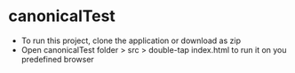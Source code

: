 # canonicalTest
* To run this project, clone the application or download as zip
* Open canonicalTest folder > src >  double-tap index.html to run it on you predefined browser
